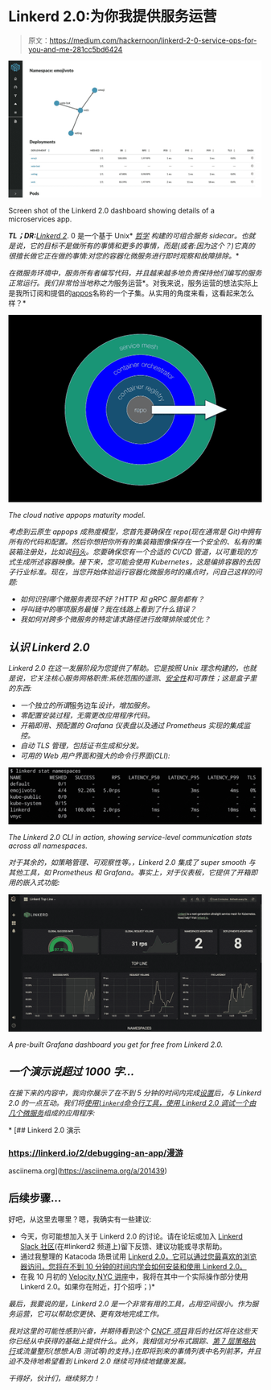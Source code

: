 # Linkerd 2.0:为你我提供服务运营

> 原文：<https://medium.com/hackernoon/linkerd-2-0-service-ops-for-you-and-me-281cc5bd6424>

![](img/9b978b6b2e64f8f6f75bdd42cdd1285c.png)

Screen shot of the Linkerd 2.0 dashboard showing details of a microservices app.

***TL；DR:****[*Linkerd 2*](https://linkerd.io/2/overview/)*. 0 是一个基于 Unix* [*哲学*](https://hackernoon.com/tagged/philosophy) *构建的可组合服务 sidecar。也就是说，它的目标不是做所有的事情和更多的事情，而是(或者:因为这个？)它真的很擅长做它正在做的事情:对您的容器化微服务进行即时观察和故障排除。**

*在微服务环境中，服务所有者编写代码，并且越来越多地负责保持他们编写的服务正常运行。我们非常恰当地称之为*服务运营*。对我来说，服务运营的想法实际上是我所订阅和提倡的[appos](http://news.appops.info)名称的一个子集。从实用的角度来看，这看起来怎么样？*

*![](img/a85e158e809428c35ccc6d9857a81f84.png)*

*The cloud native appops maturity model.*

*考虑到云原生 appops 成熟度模型，您首先要确保在 repo(现在通常是 Git)中拥有所有的代码和配置。然后你想把你所有的集装箱图像保存在一个安全的、私有的集装箱注册处，比如说[码头](https://quay.io)。您要确保您有一个合适的 CI/CD 管道，以可重现的方式生成所述容器映像。接下来，您可能会使用 Kubernetes，这是编排容器的去因子行业标准。现在，当您开始体验运行容器化微服务时的痛点时，问自己这样的问题:*

*   *如何识别哪个微服务表现不好？HTTP 和 gRPC 服务都有？*
*   *呼叫链中的哪项服务最慢？我在线路上看到了什么错误？*
*   *我如何对跨多个微服务的特定请求路径进行故障排除或优化？*

## ***认识 Linkerd 2.0***

*Linkerd 2.0 在这一发展阶段为您提供了帮助。它是按照 Unix 理念构建的，也就是说，它关注核心服务网格职责:系统范围的遥测、[安全性](https://hackernoon.com/tagged/security)和可靠性；这是盒子里的东西:*

*   *一个独立的所谓*服务边车*设计，增加服务。*
*   *零配置安装过程，无需更改应用程序代码。*
*   *开箱即用、预配置的 Grafana 仪表盘以及通过 Prometheus 实现的集成监控。*
*   *自动 TLS 管理，包括证书生成和分发。*
*   *可用的 Web 用户界面和强大的命令行界面(CLI):*

*![](img/078dc74ceaa6411dd4235378fa58a2ef.png)*

*The Linkerd 2.0 CLI in action, showing service-level communication stats across all namespaces.*

*对于其余的，如策略管理、可观察性等。，Linkerd 2.0 集成了 super smooth 与其他工具，如 Prometheus 和 Grafana。事实上，对于仪表板，它提供了开箱即用的嵌入式功能:*

*![](img/008f05f80431908c670dde0703e5f7ac.png)*

*A pre-built Grafana dashboard you get for free from Linkerd 2.0.*

## *一个演示说超过 1000 字…*

*在接下来的内容中，我向你展示了在不到 5 分钟的时间内完成[设置](https://linkerd.io/2/getting-started/)后，与 Linkerd 2.0 的一点互动。我们将[使用`linkerd`命令行工具，使用 Linkerd 2.0 调试一个由几个微服务](https://linkerd.io/2/debugging-an-app/)组成的应用程序:*

*[](https://asciinema.org/a/201439) [## Linkerd 2.0 演示

### https://linkerd.io/2/debugging-an-app/漫游

asciinema.org](https://asciinema.org/a/201439) 

## 后续步骤…

好吧，从这里去哪里？嗯，我确实有一些建议:

*   今天，你可能想加入关于 Linkerd 2.0 的讨论。请在论坛或加入 [Linkerd Slack 社区](https://linkerd.slack.com/messages)(在#linkerd2 频道上)留下反馈、建议功能或寻求帮助。
*   通过我整理的 Katacoda 场景试用 [Linkerd 2.0，它可以通过您最喜欢的浏览器访问，您将在不到 10 分钟的时间内学会如何安装和使用 Linkerd 2.0。](https://www.katacoda.com/mhausenblas/scenarios/linkerd2)
*   在我 10 月初的 [Velocity NYC 讲座](https://troubleshooting.kubernetes.sh/)中，我将在其中一个实际操作部分使用 Linkerd 2.0。如果你在附近，打个招呼；)* 

*最后，我要说的是，Linkerd 2.0 是一个非常有用的工具，占用空间很小。作为服务运营，它可以帮助您更快、更有效地完成工作。*

*我对这里的可能性感到兴奋，并期待看到这个 [CNCF 项目](https://www.cncf.io/)背后的社区将在这些天你已经从中获得的基础上提供什么。此外，我相信对分布式跟踪、[第 7 层策略执行](https://discourse.linkerd.io/t/possible-to-enforce-l7-policies/773)或流量整形(想想:A/B 测试等)的支持。)在即将到来的事情列表中名列前茅，并且迫不及待地希望看到 Linkerd 2.0 继续可持续地健康发展。*

*干得好，伙计们，继续努力！*